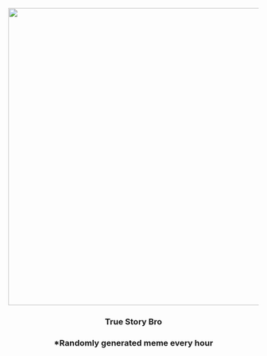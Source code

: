 <p align="center">
        <img src="https://i.redd.it/ssx3i6p72vy91.png" width="600" height="600">
        </p>
        <h3 align="center">True Story Bro</h3>
        <h3 align="center">*Randomly generated meme every hour</h3>
    